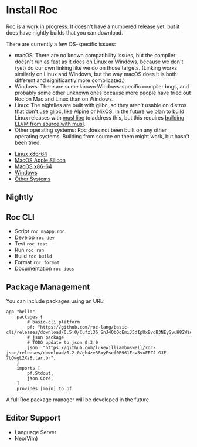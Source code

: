 # Install Roc

Roc is a work in progress. It doesn't have a numbered release yet, but it does have nightly builds that you can download.

There are currently a few OS-specific issues:
* macOS: There are no known compatibility issues, but the compiler doesn't run as fast as it does on Linux or Windows, because we don't (yet) do our own linking like we do on those targets. (Linking works similarly on Linux and Windows, but the way macOS does it is both different and significantly more complicated.)
* Windows: There are some known Windows-specific compiler bugs, and probably some other unknown ones because more people have tried out Roc on Mac and Linux than on Windows.
* Linux: The nightlies are built with glibc, so they aren't usable on distros that don't use glibc, like Alpine or NixOS. In the future we plan to build Linux releases with [musl libc](https://wiki.musl-libc.org/) to address this, but this requires [building LLVM from source with musl](https://wiki.musl-libc.org/building-llvm.html).
* Other operating systems: Roc does not been built on any other operating systems. Building from source on them might work, but hasn't been tried.

<!-- TODO detect current OS with browser and only show link for that, provide other button for others  -->

- [Linux x86-64](https://github.com/roc-lang/roc/blob/main/getting_started/linux_x86_64.md)
- [MacOS Apple Silicon](https://github.com/roc-lang/roc/blob/main/getting_started/macos_apple_silicon.md)
- [MacOS x86-64](https://github.com/roc-lang/roc/blob/main/getting_started/macos_x86_64.md)
- [Windows](https://github.com/roc-lang/roc/blob/main/getting_started/windows.md)
- [Other Systems](https://github.com/roc-lang/roc/blob/main/getting_started/other.md)

## Nightly

<!-- link to nightly for currently detected OS(browser) and provide "other" button to reveal all -->

## Roc CLI

<!-- brief description on how to use the cli -->
- Script `roc myApp.roc`
- Develop `roc dev`
- Test `roc test`
- Run `roc run`
- Build `roc build`
- Format `roc format`
- Documentation `roc docs`

## Package Management

You can include packages using an URL:

```roc
app "hello"
    packages {
        # basic-cli platform
        pf: "https://github.com/roc-lang/basic-cli/releases/download/0.5.0/Cufzl36_SnJ4QbOoEmiJ5dIpUxBvdB3NEySvuH82Wio.tar.br",
        # json package
        # TODO update to json 0.3.0
        json: "https://github.com/lukewilliamboswell/roc-json/releases/download/0.2.0/gh4zvR8xyEsef0R961Fcv5vxFEZJ-GJF-7bQwgL2Xz8.tar.br",
    }
    imports [
        pf.Stdout,
        json.Core,
    ]
    provides [main] to pf
```

A full Roc package manager will be developed in the future.

<!--

explain package manager design is still a work in progress
the plan is to create a centralised index
- ergonomicly integration
- a fact that every language will have one

in the meantime you can use package URLs

TODO Add an explanation for the URLs with the SHA and the tar.br. This explanation should only be revealed on click.
-->

## Editor Support

<!--
explain that the high level design is a work in progress
- Design goals for editor - we want Roc to ship with an awesome editor
- Beginners learning to get up an running with an editor
- Want it to run really fast etc

- Also link to VScode plugin
-->

- Language Server
- Neo(Vim)
